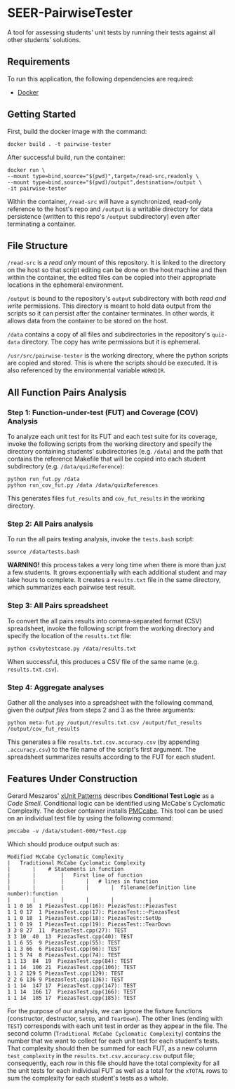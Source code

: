 # SEER-PairwiseTester

A tool for assessing students' unit tests by running their tests against all other students' solutions.

## Requirements

To run this application, the following dependencies are required:
* [Docker](www.docker.com)

## Getting Started

First, build the docker image with the command:

```
docker build . -t pairwise-tester
```

After successful build, run the container:

```
docker run \
--mount type=bind,source="$(pwd)",target=/read-src,readonly \
--mount type=bind,source="$(pwd)/output",destination=/output \
-it pairwise-tester
```

Within the container, `/read-src` will have a synchronized, read-only reference to the host's repo and `/output` is a writable directory for data persistence (written to this repo's `/output` subdirectory) even after terminating a container.

## File Structure

 `/read-src` is a *read only* mount of this repository. It is linked to the directory on the host so that script editing can be done on the host machine and then within the container, the edited files can be copied into their appropriate locations in the ephemeral environment.

`/output` is bound to the repository's `output` subdirectory with both *read and write* permissions. This directory is meant to hold data output from the scripts so it can persist after the container terminates. In other words, it allows data from the container to be stored on the host.

`/data` contains a copy of all files and subdirectories in the repository's `quiz-data` directory. The copy has write permissions but it is ephemeral.

`/usr/src/pairwise-tester` is the working directory, where the python scripts are copied and stored. This is where the scripts should be executed. It is also referenced by the environmental variable `WORKDIR`.


## All Function Pairs Analysis

### Step 1: Function-under-test (FUT) and Coverage (COV) Analysis

To analyze each unit test for its FUT and each test suite for its coverage, invoke the following scripts from the working directory and specify the directory containing students' subdirectories (e.g. `/data`) and the path that contains the reference Makefile that will be copied into each student subdirectory (e.g. `/data/quizReference`):

```
python run_fut.py /data
python run_cov_fut.py /data /data/quizReferences
```

This generates files `fut_results` and `cov_fut_results` in the working directory.

### Step 2: All Pairs analysis

To run the all pairs testing analysis, invoke the `tests.bash` script:

```
source /data/tests.bash
```

**WARNING!** this process takes a very long time when there is more than just a few students. It grows exponentially with each additional student and may take hours to complete. It creates a `results.txt` file in the same directory, which summarizes each pairwise test result.

### Step 3: All Pairs spreadsheet

To convert the all pairs results into comma-separated format (CSV) spreadsheet, invoke the following script from the working directory and specify the location of the `results.txt` file:

```
python csvbytestcase.py /data/results.txt
```

When successful, this produces a CSV file of the same name (e.g. `results.txt.csv`).


### Step 4: Aggregate analyses

Gather all the analyses into a spreadsheet with the following command, given the *output files* from steps 2 and 3 as the three arguments:

```
python meta-fut.py /output/results.txt.csv /output/fut_results /output/cov_fut_results
```

This generates a file `results.txt.csv.accuracy.csv` (by appending `.accuracy.csv`) to the file name of the script's first argument. The spreadsheet summarizes results according to the FUT for each student.

## Features Under Construction

Gerard Meszaros' [xUnit Patterns](http://xunitpatterns.com/) describes **Conditional Test Logic** as a *Code Smell*. Conditional logic can be identified using McCabe's Cyclomatic Complexity. The docker container installs [PMCcabe](https://people.debian.org/~bame/pmccabe/pmccabe.1). This tool can be used on an individual test file by using the following command:

```
pmccabe -v /data/student-000/*Test.cpp
```

Which should produce output such as:

```
Modified McCabe Cyclomatic Complexity
|   Traditional McCabe Cyclomatic Complexity
|       |    # Statements in function
|       |        |   First line of function
|       |        |       |   # lines in function
|       |        |       |       |  filename(definition line number):function
|       |        |       |       |           |
1 1 0 16  1 PiezasTest.cpp(16): PiezasTest::PiezasTest
1 1 0 17  1 PiezasTest.cpp(17): PiezasTest::~PiezasTest
1 1 0 18  1 PiezasTest.cpp(18): PiezasTest::SetUp
1 1 0 19  1 PiezasTest.cpp(19): PiezasTest::TearDown
3 3 8 27  11  PiezasTest.cpp(27): TEST
3 3 10  40  13  PiezasTest.cpp(40): TEST
1 1 6 55  9 PiezasTest.cpp(55): TEST
1 1 3 66  6 PiezasTest.cpp(66): TEST
1 1 5 74  8 PiezasTest.cpp(74): TEST
1 1 13  84  19  PiezasTest.cpp(84): TEST
1 1 14  106 21  PiezasTest.cpp(106): TEST
1 1 2 129 5 PiezasTest.cpp(129): TEST
2 2 6 136 9 PiezasTest.cpp(136): TEST
1 1 14  147 17  PiezasTest.cpp(147): TEST
1 1 14  166 17  PiezasTest.cpp(166): TEST
1 1 14  185 17  PiezasTest.cpp(185): TEST
```

For the purpose of our analysis, we can ignore the fixture functions (constructor, destructor, `SetUp`, and `TearDown`). The other lines (ending with `TEST`) corresponds with each unit test in order as they appear in the file. The second column (`Traditional McCabe Cyclomatic Complexity`) contains the number that we want to collect for each unit test for each student's tests. That complexity should then be summed for each FUT, as a new column `test_complexity` in the `results.txt.csv.accuracy.csv` output file; consequently, each row in this file should have the total complexity for all the unit tests for each individual FUT as well as a total for the `xTOTAL` rows to sum the complexity for each student's tests as a whole.